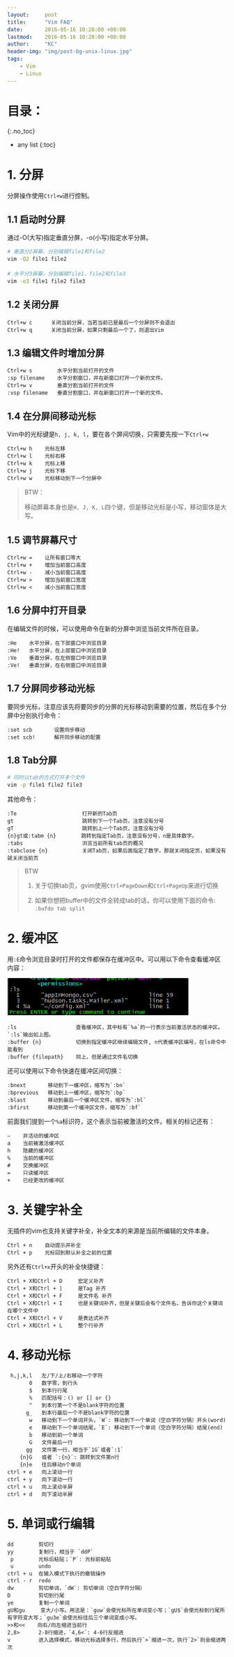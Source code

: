 ```yaml
---
layout:     post
title:      "Vim FAQ"
date:       2016-05-16 10:28:00 +08:00
lastmod: 	2016-05-16 10:28:00 +08:00
author:     "KC"
header-img: "img/post-bg-unix-linux.jpg"
tags:
    - Vim
    - Linux
---
```


# 目录：
{:.no_toc}
* any list
{:toc}

# 1. 分屏

分屏操作使用`Ctrl+w`进行控制。

## 1.1 启动时分屏

通过-O(大写)指定垂直分屏，-o(小写)指定水平分屏。

```bash
# 垂直分2屏幕，分别编辑file1和file2
vim -O2 file1 file2 

# 水平分3屏幕，分别编辑file1、file2和file3
vim -o3 file1 file2 file3
```

## 1.2 关闭分屏

	Ctrl+w c      关闭当前分屏，当若当前已是最后一个分屏则不会退出
	Ctrl+w q      关闭当前分屏，如果只剩最后一个了，则退出Vim

## 1.3 编辑文件时增加分屏

	Ctrl+w s        水平分割当前打开的文件
	:sp filename    水平分割窗口，并在新窗口打开一个新的文件。
	Ctrl+w v        垂直分割当前打开的文件
	:vsp filename   垂直分割窗口，并在新窗口打开一个新的文件。

## 1.4 在分屏间移动光标

Vim中的光标键是`h, j, k, l`，要在各个屏间切换，只需要先按一下`Ctrl+w`

	Ctrl+w h    光标左移
	Ctrl+w l    光标右移
	Ctrl+w k    光标上移
	Ctrl+w j    光标下移
	Ctrl+w w    光标移动到下一个分屏中

> BTW：
> 
> 移动屏幕本身也是`H, J, K, L`四个键，但是移动光标是小写，移动窗体是大写。

## 1.5 调节屏幕尺寸

	Ctrl+w =    让所有窗口等大
	Ctrl+w +    增加当前窗口高度
	Ctrl+w -    减小当前窗口高度
	Ctrl+w >    增加当前窗口宽度
	Ctrl+w <    减小当前窗口宽度

## 1.6 分屏中打开目录

在编辑文件的时候，可以使用命令在新的分屏中浏览当前文件所在目录。

	:He    水平分屏，在下部窗口中浏览目录
	:He!   水平分屏，在上部窗口中浏览目录
	:Ve    垂直分屏，在左侧窗口中浏览目录
	:Ve!   垂直分屏，在右侧窗口中浏览目录

## 1.7 分屏同步移动光标

要同步光标，注意应该先将要同步的分屏的光标移动到需要的位置，然后在多个分屏中分别执行命令：

	:set scb       设置同步移动
	:set scb!      解开同步移动的配置

## 1.8 Tab分屏

```bash
# 同时以tab的方式打开多个文件
vim -p file1 file2 file3
```

其他命令：

	:Te                     打开新的Tab页
	gt                      跳转到下一个Tab页，注意没有分号
	gT                      跳转到上一个Tab页，注意没有分号
	{n}gt或:tabm {n}        跳转到指定Tab页，注意没有分号，n是具体数字。
	:tabs                   浏览当前所有tab页的概况
	:tabclose {n}           关闭Tab页，如果后面指定了数字，那就关闭指定页，如果没有就关闭当前页

> BTW
>
> 1. 关于切换tab页，gvim使用`Ctrl+PageDown`和`Ctrl+PageUp`来进行切换
> 
> 2. 如果你想把buffer中的文件全转成tab的话，你可以使用下面的命令:
> `:bufdo tab split`

# 2. 缓冲区

用`:E`命令浏览目录时打开的文件都保存在缓冲区中。可以用以下命令查看缓冲区内容：

![查看缓冲期内容](/attachments/2016-05-16/vim-1.png)

	:ls                   查看缓冲区，其中标有`%a`的一行表示当前激活状态的缓冲区。`:ls`输出如上图。
	:buffer {n}           切换到指定缓冲区继续编辑文件, n代表缓冲区编号，在ls命令中能看到
	:buffer {filepath}    同上，但是通过文件名切换

还可以使用以下命令快速在缓冲区间切换：
 
	:bnext       移动到下一缓冲区，缩写为`:bn`
	:bprevious   移动到上一缓冲区，缩写为`:bp`
	:blast       移动到最后一个缓冲区文件，缩写为`:bl`
	:bfirst      移动到第一个缓冲区文件，缩写为`:bf`

前面我们提到一个`%a`标识符，这个表示当前被激活的文件。相关的标记还有：

	–    非活动的缓冲区
	a    当前被激活缓冲区
	h    隐藏的缓冲区
	%    当前的缓冲区
	#    交换缓冲区
	=    只读缓冲区
	+    已经更改的缓冲区


# 3. 关键字补全

无插件的vim也支持关键字补全，补全文本的来源是当前所编辑的文件本身。

	Ctrl + n    自动提示并补全
	Ctrl + p    光标回到默认补全之前的位置

另外还有`Ctrl+x`开头的补全快捷键：

	Ctrl + X和Ctrl + D     宏定义补齐
	Ctrl + X和Ctrl + ]     是Tag 补齐
	Ctrl + X和Ctrl + F     是文件名 补齐
	Ctrl + X和Ctrl + I     也是关键词补齐，但是关键后会有个文件名，告诉你这个关键词在哪个文件中
	Ctrl + X和Ctrl + V     是表达式补齐
	Ctrl + X和Ctrl + L     整个行补齐

# 4. 移动光标

	 h,j,k,l   左/下/上/右移动一个字符
	       0   数字零，到行头
	       $   到本行行尾
	       %   匹配括号：() or [] or {}
	       ^   到本行第一个不是blank字符的位置
	      g_   到本行最后一个不是blank字符的位置
	       w   移动到下一个单词开头，`W`: 移动到下一个单词（空白字符分隔）开头(word)
	       e   移动到下一个单词结尾，`E`: 移动到下一个单词（空白字符分隔）结尾(end)
	       b   移动到前一个单词
	       G   文件最后一行
	      gg   文件第一行，相当于`1G`或者`:1`
	    {n}G   或者 `:{n}`: 跳转到文件第n行
	    {n}e   往后移动n个单词
	ctrl + e   向上滚动一行
	ctrl + y   向下滚动一行
	ctrl + u   向上滚动半屏
	ctrl + d   向下滚动半屏
	

# 5. 单词或行编辑

	dd        剪切行
	yy        复制行，相当于 `ddP`
	 p        光标后粘贴；`P`: 光标前粘贴
	 u        undo
	ctrl + u  在输入模式下执行的撤销操作
	ctrl - r  redo
	dw        剪切单词，`dW`: 剪切单词（空白字符分隔）
	D         剪切到行尾
	ye        复制一个单词
	gU和gu     变大/小写。用法是：`guw`会使光标所在单词变小写；`gU$`会使光标到行尾所有字符变大写；`gu3e`会使光标往后三个单词变成小写。
	>>和<<    向右/向左缩进当前行
	2,8>      2-8行缩进，`4,6<`: 4-6行反缩进
	v         进入选择模式，移动光标选择多行，然后执行`>`缩进一次，执行`2>`则会缩进两次